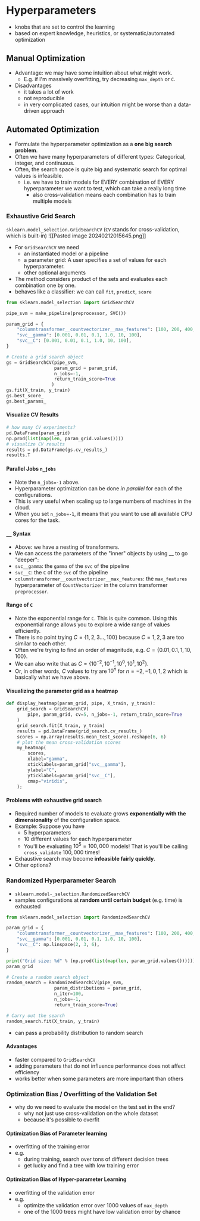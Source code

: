 # Hyperparameters
- knobs that are set to control the learning
- based on expert knowledge, heuristics, or systematic/automated optimization
## Manual Optimization
- Advantage: we may have some intuition about what might work.
	- E.g. if I'm massively overfitting, try decreasing `max_depth` or `C`.
- Disadvantages
	- it takes a lot of work
	- not reproducible
	- in very complicated cases, our intuition might be worse than a data-driven approach
## Automated Optimization
- Formulate the hyperparameter optimization as a **one big search problem**. 
- Often we have many hyperparameters of different types: Categorical, integer, and continuous.
- Often, the search space is quite big and systematic search for optimal values is infeasible.
	- i.e. we have to train models for EVERY combination of EVERY hyperparameter we want to test, which can take a really long time
		- also cross-validation means each combination has to train multiple models
### Exhaustive Grid Search
`sklearn.model_selection.GridSearchCV` (`CV` stands for cross-validation, which is built-in)
![[Pasted image 20240212015645.png]]
- For `GridSearchCV` we need
    - an instantiated model or a pipeline
    - a parameter grid: A user specifies a set of values for each hyperparameter. 
    - other optional arguments 
- The method considers product of the sets and evaluates each combination one by one.    
- behaves like a classifier: we can call `fit`, `predict`, `score`

```python
from sklearn.model_selection import GridSearchCV

pipe_svm = make_pipeline(preprocessor, SVC())

param_grid = {
    "columntransformer__countvectorizer__max_features": [100, 200, 400, 800, 1000, 2000],
    "svc__gamma": [0.001, 0.01, 0.1, 1.0, 10, 100],
    "svc__C": [0.001, 0.01, 0.1, 1.0, 10, 100],
}

# Create a grid search object 
gs = GridSearchCV(pipe_svm, 
                  param_grid = param_grid, 
                  n_jobs=-1, 
                  return_train_score=True
                 )
gs.fit(X_train, y_train)
gs.best_score_
gs.best_params_
```
#### Visualize CV Results
```python
# how many CV experiments?
pd.DataFrame(param_grid)
np.prod(list(map(len, param_grid.values())))
# visualize CV results
results = pd.DataFrame(gs.cv_results_)
results.T
```
#### Parallel Jobs `n_jobs`
- Note the `n_jobs=-1` above.
- Hyperparameter optimization can be done _in parallel_ for each of the configurations.
- This is very useful when scaling up to large numbers of machines in the cloud.
- When you set `n_jobs=-1`, it means that you want to use all available CPU cores for the task.
#### `__` Syntax
- Above: we have a nesting of transformers.
- We can access the parameters of the "inner" objects by using __ to go "deeper":
- `svc__gamma`: the `gamma` of the `svc` of the pipeline
- `svc__C`: the `C` of the `svc` of the pipeline
- `columntransformer__countvectorizer__max_features`: the `max_features` hyperparameter of `CountVectorizer` in the column transformer `preprocessor`. 
#### Range of `C`
- Note the exponential range for `C`. This is quite common. Using this exponential range allows you to explore a wide range of values efficiently.
- There is no point trying $C=\{1,2,3\ldots,100\}$ because $C=1,2,3$ are too similar to each other.
- Often we're trying to find an order of magnitude, e.g. $C=\{0.01,0.1,1,10,100\}$. 
- We can also write that as $C=\{10^{-2},10^{-1},10^0,10^1,10^2\}$. 
- Or, in other words, $C$ values to try are $10^n$ for $n=-2,-1,0,1,2$ which is basically what we have above.
#### Visualizing the parameter grid as a heatmap 
```python
def display_heatmap(param_grid, pipe, X_train, y_train):
    grid_search = GridSearchCV(
        pipe, param_grid, cv=5, n_jobs=-1, return_train_score=True
    )
    grid_search.fit(X_train, y_train)
    results = pd.DataFrame(grid_search.cv_results_)
    scores = np.array(results.mean_test_score).reshape(6, 6)
    # plot the mean cross-validation scores
    my_heatmap(
        scores,
        xlabel="gamma",
        xticklabels=param_grid["svc__gamma"],
        ylabel="C",
        yticklabels=param_grid["svc__C"],
        cmap="viridis",
    );
```
#### Problems with exhaustive grid search 

- Required number of models to evaluate grows **exponentially with the dimensionality** of the configuration space. 
- Example: Suppose you have
    - 5 hyperparameters 
    - 10 different values for each hyperparameter
    - You'll be evaluating $10^5=100,000$ models! That is you'll be calling `cross_validate` $100,000$ times!
- Exhaustive search may become **infeasible fairly quickly**.
- Other options?


### Randomized Hyperparameter Search
- `sklearn.model-_selection.RandomizedSearchCV`
- samples configurations at **random until certain budget** (e.g. time) is exhausted
```python
from sklearn.model_selection import RandomizedSearchCV

param_grid = {
    "columntransformer__countvectorizer__max_features": [100, 200, 400, 800, 1000, 2000],
    "svc__gamma": [0.001, 0.01, 0.1, 1.0, 10, 100],
    "svc__C": np.linspace(2, 3, 6),
}

print("Grid size: %d" % (np.prod(list(map(len, param_grid.values())))))
param_grid

# Create a random search object
random_search = RandomizedSearchCV(pipe_svm,                                    
                  param_distributions = param_grid, 
                  n_iter=100, 
                  n_jobs=-1, 
                  return_train_score=True)

# Carry out the search
random_search.fit(X_train, y_train)
```
- can pass a probability distribution to random search
#### Advantages
- faster compared to `GridSearchCV`
- adding parameters that do not influence performance does not affect efficiency
- works better when some parameters are more important than others
### Optimization Bias / Overfitting of the Validation Set
- why do we need to evaluate the model on the test set in the end?
	- why not just use cross-validation on the whole dataset
	- because it's possible to overfit
#### Optimization Bias of Parameter learning
- overfitting of the training error
- e.g.
	- during training, search over tons of different decision trees
	- get lucky and find a tree with low training error
#### Optimization Bias of Hyper-parameter Learning
- overfitting of the validation error
- e.g.
	- optimize the validation error over 1000 values of `max_depth`
	- one of the 1000 trees might have low validation error by chance